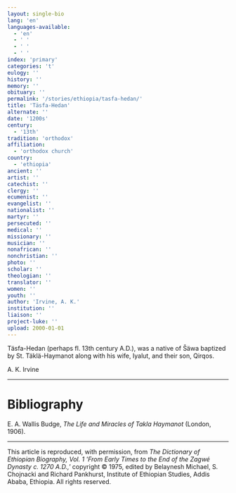 ```yaml
---
layout: single-bio
lang: 'en'
languages-available:
  - 'en'
  - ' '
  - ' '
  - ' '
index: 'primary'
categories: 't'
eulogy: ''
history: ''
memory: ''
obituary: ''
permalink: '/stories/ethiopia/tasfa-hedan/'
title: 'Täsfa-Hedan'
alternate: ''
date: '1200s'
century:
  - '13th'
tradition: 'orthodox'
affiliation:
  - 'orthodox church'
country:
  - 'ethiopia'
ancient: ''
artist: ''
catechist: ''
clergy: ''
ecumenist: ''
evangelist: ''
nationalist: ''
martyr: ''
persecuted: ''
medical: ''
missionary: ''
musician: ''
nonafrican: ''
nonchristian: ''
photo: ''
scholar: ''
theologian: ''
translator: ''
women: ''
youth: ''
author: 'Irvine, A. K.'
institution: ''
liaison: ''
project-luke: ''
upload: 2000-01-01
---
```



T&auml;sfa-Hedan (perhaps fl. 13th century A.D.), was a native of Šäwa baptized by St. Täklä-Haymanot along  with his wife, Iyalut, and their son, Qirqos.

A. K. Irvine

---

# Bibliography

E. A. Wallis Budge, *The Life and Miracles of Takla Haymanot* (London, 1906).

---

This article is reproduced, with permission, from *The Dictionary of Ethiopian Biography, Vol. 1 'From Early Times to the End of the Zagwé Dynasty c. 1270 A.D.,'* copyright &copy; 1975, edited by Belaynesh Michael, S. Chojnacki and Richard Pankhurst, Institute of Ethiopian Studies, Addis Ababa, Ethiopia.  All rights reserved.